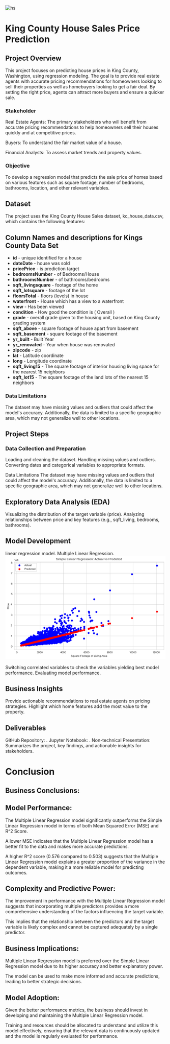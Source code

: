 
![hs](https://github.com/user-attachments/assets/fed54009-3979-44b0-a8a7-4c953624f672)

# King County House Sales Price Prediction
## Project Overview
This project focuses on predicting house prices in King County, Washington, using regression modeling. The goal is to provide real estate agents with accurate pricing recommendations for homeowners looking to sell their properties as well as homebuyers looking to get a fair deal. By setting the right price, agents can attract more buyers and ensure a quicker sale.

### Stakeholder


Real Estate Agents: The primary stakeholders who will benefit from accurate pricing recommendations to help homeowners sell their houses quickly and at competitive prices.


Buyers: To understand the fair market value of a house.



Financial Analysts: To assess market trends and property values.



### Objective


To develop a regression model that predicts the sale price of homes based on various features such as square footage, number of bedrooms, bathrooms, location, and other relevant variables.


## Dataset


The project uses the King County House Sales dataset, kc_house_data.csv, which contains the following features:

## Column Names and descriptions for Kings County Data Set
* **id** - unique identified for a house
* **dateDate** - house was sold
* **pricePrice** -  is prediction target
* **bedroomsNumber** -  of Bedrooms/House
* **bathroomsNumber** -  of bathrooms/bedrooms
* **sqft_livingsquare** -  footage of the home
* **sqft_lotsquare** -  footage of the lot
* **floorsTotal** -  floors (levels) in house
* **waterfront** - House which has a view to a waterfront
* **view** - Has been viewed
* **condition** - How good the condition is ( Overall )
* **grade** - overall grade given to the housing unit, based on King County grading system
* **sqft_above** - square footage of house apart from basement
* **sqft_basement** - square footage of the basement
* **yr_built** - Built Year
* **yr_renovated** - Year when house was renovated
* **zipcode** - zip
* **lat** - Latitude coordinate
* **long** - Longitude coordinate
* **sqft_living15** - The square footage of interior housing living space for the nearest 15 neighbors
* **sqft_lot15** - The square footage of the land lots of the nearest 15 neighbors


### Data Limitations


The dataset may have missing values and outliers that could affect the model's accuracy. Additionally, the data is limited to a specific geographic area, which may not generalize well to other locations.

## Project Steps
### Data Collection and Preparation

Loading and cleaning the dataset.
Handling missing values and outliers.
Converting dates and categorical variables to appropriate formats.

Data Limitations
The dataset may have missing values and outliers that could affect the model's accuracy. Additionally, the data is limited to a specific geographic area, which may not generalize well to other locations.

## Exploratory Data Analysis (EDA)

Visualizing the distribution of the target variable (price).
Analyzing relationships between price and key features (e.g., sqft_living, bedrooms, bathrooms).


## Model Development

linear regression model.
Multiple Linear Regression.![alt text](download.png)

Switching correlated variables to check the variables yielding best model performance.
Evaluating model performance.

## Business Insights

Provide actionable recommendations to real estate agents on pricing strategies.
Highlight which home features add the most value to the property.


## Deliverables
GitHub Repository: .
Jupyter Notebook: .
Non-technical Presentation: Summarizes the project, key findings, and actionable insights for stakeholders.


# Conclusion

## **Business Conclusions:**


## **Model Performance:**

The Multiple Linear Regression model significantly outperforms the Simple Linear Regression model in terms of both Mean Squared Error (MSE) and R^2 Score.

A lower MSE indicates that the Multiple Linear Regression model has a better fit to the data and makes more accurate predictions.

A higher R^2 score (0.576 compared to 0.503) suggests that the Multiple Linear Regression model explains a greater proportion of the variance in the dependent variable, making it a more reliable model for predicting outcomes.



## **Complexity and Predictive Power:**


The improvement in performance with the Multiple Linear Regression model suggests that incorporating multiple predictors provides a more comprehensive understanding of the factors influencing the target variable.

This implies that the relationship between the predictors and the target variable is likely complex and cannot be captured adequately by a single predictor.



## **Business Implications:**

Multiple Linear Regression model is preferred over the Simple Linear Regression model due to its higher accuracy and better explanatory power.

The model can be used to make more informed and accurate predictions, leading to better strategic decisions.



## **Model Adoption:**

Given the better performance metrics, the business should invest in developing and maintaining the Multiple Linear Regression model.

Training and resources should be allocated to understand and utilize this model effectively, ensuring that the relevant data is continuously updated and the model is regularly evaluated for performance.

